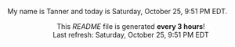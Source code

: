 My name is Tanner and today is Saturday, October 25, 9:51 PM EDT.

<p align="center">This <i>README</i> file is generated <b>every 3 hours</b>!</br>Last refresh: Saturday, October 25, 9:51 PM EDT<br /></p>
